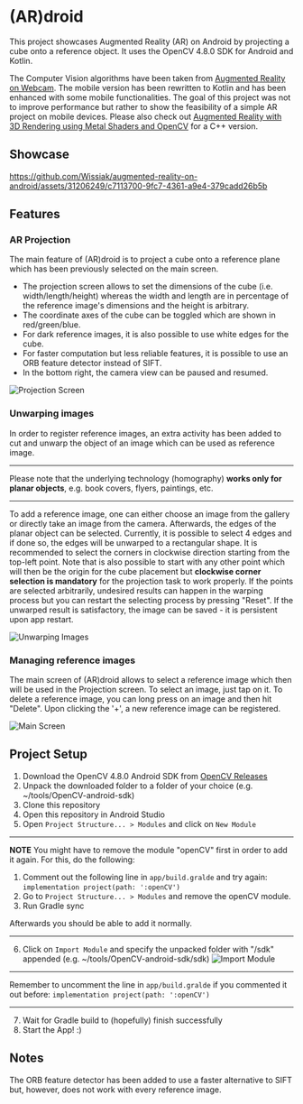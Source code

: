 # (AR)droid
This project showcases Augmented Reality (AR) on Android by projecting a cube onto a reference object. 
It uses the OpenCV 4.8.0 SDK for Android and Kotlin. 

The Computer Vision algorithms have been taken from [Augmented Reality on Webcam](https://github.com/Wissiak/augmented-reality-on-webcam).
The mobile version has been rewritten to Kotlin and has been enhanced with some mobile functionalities. 
The goal of this project was not to improve performance but rather to show the feasibility of a simple AR project on mobile devices. Please also check out [Augmented Reality with 3D Rendering using Metal Shaders and OpenCV](https://github.com/Wissiak/augmented-reality-with-3d-rendering-using-metal-shaders-and-opencv) for a C++ version. 


## Showcase


https://github.com/Wissiak/augmented-reality-on-android/assets/31206249/c7113700-9fc7-4361-a9e4-379cadd26b5b



## Features
### AR Projection
The main feature of (AR)droid is to project a cube onto a reference plane which has been previously selected on the main screen.
- The projection screen allows to set the dimensions of the cube (i.e. width/length/height) whereas the width and length are in percentage of the reference image's dimensions and the height is arbitrary. 
- The coordinate axes of the cube can be toggled which are shown in red/green/blue.
- For dark reference images, it is also possible to use white edges for the cube.
- For faster computation but less reliable features, it is possible to use an ORB feature detector instead of SIFT.
- In the bottom right, the camera view can be paused and resumed.


![Projection Screen](assets/projection-screen.png)


### Unwarping images
In order to register reference images, an extra activity has been added to cut and unwarp the object of an image which can be used as reference image. 

---

Please note that the underlying technology (homography) **works only for planar objects**, e.g. book covers, flyers, paintings, etc. 

---

To add a reference image, one can either choose an image from the gallery or directly take an image from the camera.
Afterwards, the edges of the planar object can be selected. Currently, it is possible to select 4 edges and if done so, the edges will be unwarped to a rectangular shape.
It is recommended to select the corners in clockwise direction starting from the top-left point. 
Note that is also possible to start with any other point which will then be the origin for the cube placement but **clockwise corner selection is mandatory** for the projection task to work properly.
If the points are selected arbitrarily, undesired results can happen in the warping process but you can restart the selecting process by pressing "Reset".
If the unwarped result is satisfactory, the image can be saved - it is persistent upon app restart.

![Unwarping Images](assets/unwarping-screen.png)



### Managing reference images
The main screen of (AR)droid allows to select a reference image which then will be used in the Projection screen.
To select an image, just tap on it. To delete a reference image, you can long press on an image and then hit "Delete". 
Upon clicking the '+', a new reference image can be registered.


![Main Screen](assets/main-screen.png)


## Project Setup
1. Download the OpenCV 4.8.0 Android SDK from [OpenCV Releases](https://opencv.org/releases/)
2. Unpack the downloaded folder to a folder of your choice (e.g. ~/tools/OpenCV-android-sdk)
3. Clone this repository
4. Open this repository in Android Studio
5. Open `Project Structure... > Modules` and click on `New Module`
---
**NOTE**
You might have to remove the module "openCV" first in order to add it again. For this, do the following: 
1. Comment out the following line in `app/build.gralde` and try again:
`implementation project(path: ':openCV')`
2. Go to `Project Structure... > Modules` and remove the openCV module.
3. Run Gradle sync

Afterwards you should be able to add it normally.

---
6. Click on `Import Module` and specify the unpacked folder with "/sdk" appended (e.g. ~/tools/OpenCV-android-sdk/sdk)
![Import Module](assets/opencv-installation.png)

---
Remember to uncomment the line in `app/build.gralde` if you commented it out before:
`implementation project(path: ':openCV')`

---

7. Wait for Gradle build to (hopefully) finish successfully
8. Start the App! :)

## Notes
The ORB feature detector has been added to use a faster alternative to SIFT but, however, does not work with every reference image.
